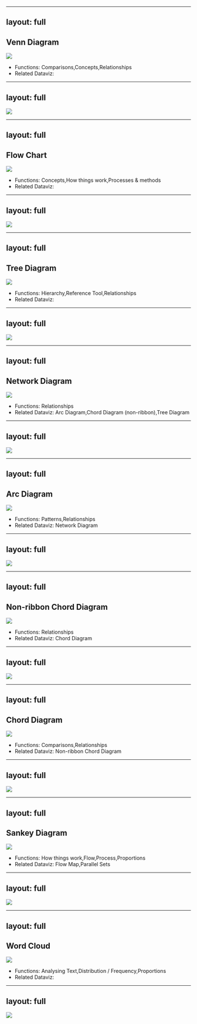 
---
layout: full
---

## Venn Diagram

<img src="http://datavizcatalogue.com/methods/images/top_images/SVG/venn_diagram.svg" style="max-height: 100%" />

- Functions: Comparisons,Concepts,Relationships
- Related Dataviz: 

<!--
 Also known as a Set Diagram.A Venn Diagram is a diagram that visually displays all the possible logical relationships between a collection of sets. Each set is typically represented with a circle.Contained within each set is a collection of objects or entities that all have something in common. When sets overlap, it’s known as the intersection area. This is where entities that have all the qualities of the overlapping sets.The example on this page is of a 2-set Venn Diagram. However, there are also 3, 4, 5, 6 and even 7-set Venn Diagrams that exist, which display a more complex geometry between sets.

-->

---
layout: full
---

<img src="http://datavizcatalogue.com/methods/images/anatomy/SVG/venn_diagram.svg" style="max-height: 100%" />



<!--
 Also known as a Set Diagram.A Venn Diagram is a diagram that visually displays all the possible logical relationships between a collection of sets. Each set is typically represented with a circle.Contained within each set is a collection of objects or entities that all have something in common. When sets overlap, it’s known as the intersection area. This is where entities that have all the qualities of the overlapping sets.The example on this page is of a 2-set Venn Diagram. However, there are also 3, 4, 5, 6 and even 7-set Venn Diagrams that exist, which display a more complex geometry between sets.

-->


---
layout: full
---

## Flow Chart

<img src="http://datavizcatalogue.com/methods/images/top_images/SVG/flow_chart.svg" style="max-height: 100%" />

- Functions: Concepts,How things work,Processes & methods
- Related Dataviz: 

<!--

Also known as Flow Diagram, Flow Process Chart, Process Chart, Process Map, Process Model, Work Flow Diagram.This type of diagram is used to show the sequential steps of a process.  Flow Charts map out a process using a series of connected symbols, which makes the process easy to understand and aids in its communication to other people.  Flow Charts are useful for explaining how a complex and/or abstract procedure, system, concept or algorithm work.  Drawing a Flow Chart can also help in planning and developing a process or improving an existing one.  Symbols are divided up and standardised into different types that each have their own particular shape. Labels for each step are written inside of the symbol shape. Flow Charts begin and end with a curved rectangle to signify the start and finishing of the process. Lines or arrows are used to show the direction of flow from one step in the process to another. Simple instructions or actions are represented by a rectangle. While a diamond shape is used when a decision is needed. There are also many other symbols that can be used in a Flow Chart.  Flow Charts can run horizontally or vertically. 
-->

---
layout: full
---

<img src="http://datavizcatalogue.com/methods/images/anatomy/SVG/flow_chart.svg" style="max-height: 100%" />



<!--

Also known as Flow Diagram, Flow Process Chart, Process Chart, Process Map, Process Model, Work Flow Diagram.This type of diagram is used to show the sequential steps of a process.  Flow Charts map out a process using a series of connected symbols, which makes the process easy to understand and aids in its communication to other people.  Flow Charts are useful for explaining how a complex and/or abstract procedure, system, concept or algorithm work.  Drawing a Flow Chart can also help in planning and developing a process or improving an existing one.  Symbols are divided up and standardised into different types that each have their own particular shape. Labels for each step are written inside of the symbol shape. Flow Charts begin and end with a curved rectangle to signify the start and finishing of the process. Lines or arrows are used to show the direction of flow from one step in the process to another. Simple instructions or actions are represented by a rectangle. While a diamond shape is used when a decision is needed. There are also many other symbols that can be used in a Flow Chart.  Flow Charts can run horizontally or vertically. 
-->

---
layout: full
---

## Tree Diagram

<img src="http://datavizcatalogue.com/methods/images/top_images/tree_diagram.png" style="max-height: 100%" />

- Functions: Hierarchy,Reference Tool,Relationships
- Related Dataviz: 

<!--

Also known as a Organisational chart, Linkage Tree.A Tree Diagram is a way of visually representing hierarchy in a tree-like structure. Typically the structure of a Tree Diagram consists of elements such as a root node, a member that has no superior/parent. Then there are the nodes, which are linked together with line connections called branches that represent the relationships and connections between the members. Finally, the leaf nodes (or end-nodes) are members who have no children or child nodes.Tree Diagrams are often used:
To show family relations and descent.In taxonomy, the practice and science of classification.In evolutionary science, to show the origin of species.In computer science and mathematics.In businesses and organisations for managerial purposes.
-->

---
layout: full
---

<img src="http://datavizcatalogue.com/methods/images/anatomy/tree_diagram.png" style="max-height: 100%" />



<!--

Also known as a Organisational chart, Linkage Tree.A Tree Diagram is a way of visually representing hierarchy in a tree-like structure. Typically the structure of a Tree Diagram consists of elements such as a root node, a member that has no superior/parent. Then there are the nodes, which are linked together with line connections called branches that represent the relationships and connections between the members. Finally, the leaf nodes (or end-nodes) are members who have no children or child nodes.Tree Diagrams are often used:
To show family relations and descent.In taxonomy, the practice and science of classification.In evolutionary science, to show the origin of species.In computer science and mathematics.In businesses and organisations for managerial purposes.
-->

---
layout: full
---

## Network Diagram

<img src="http://datavizcatalogue.com/methods/images/top_images/SVG/network_diagram.svg" style="max-height: 100%" />

- Functions: Relationships
- Related Dataviz: Arc Diagram,Chord Diagram (non-ribbon),Tree Diagram

<!--

Also known as Network Graph, Network Map, Node-Link Diagram.This type of visualisation shows how things are interconnected through the use of nodes and link lines to represent their connections and help illuminate the type of relationships between a group of entities.  Typically, nodes are drawn as little dots or circles, but icons can also be used. Links are usually displayed as simple lines connected between the nodes. However, in some Network Diagrams, not all of the nodes and links are created equally: additional variables can be visualised, for example, by making the node size or link stroke weight proportion to an assigned value.  By mapping out connected systems, Network Diagrams can be used to interpret the structure of a network by looking for any clustering of the nodes, how densely nodes are connected or how the diagram layout is arranged.  The two notable types of Network Diagrams are "undirected" and "directed". Undirected Network Diagrams only display the connections between entities, while directed Network Diagrams show if the connections are one-way or two-way through small arrows.  Network Diagrams have a limited data capacity and start to become hard to read when there are too many nodes and resemble "hairballs". 
-->

---
layout: full
---

<img src="http://datavizcatalogue.com/methods/images/anatomy/SVG/network_diagram.svg" style="max-height: 100%" />



<!--

Also known as Network Graph, Network Map, Node-Link Diagram.This type of visualisation shows how things are interconnected through the use of nodes and link lines to represent their connections and help illuminate the type of relationships between a group of entities.  Typically, nodes are drawn as little dots or circles, but icons can also be used. Links are usually displayed as simple lines connected between the nodes. However, in some Network Diagrams, not all of the nodes and links are created equally: additional variables can be visualised, for example, by making the node size or link stroke weight proportion to an assigned value.  By mapping out connected systems, Network Diagrams can be used to interpret the structure of a network by looking for any clustering of the nodes, how densely nodes are connected or how the diagram layout is arranged.  The two notable types of Network Diagrams are "undirected" and "directed". Undirected Network Diagrams only display the connections between entities, while directed Network Diagrams show if the connections are one-way or two-way through small arrows.  Network Diagrams have a limited data capacity and start to become hard to read when there are too many nodes and resemble "hairballs". 
-->


---
layout: full
---

## Arc Diagram

<img src="http://datavizcatalogue.com/methods/images/top_images/arc_diagram.png" style="max-height: 100%" />

- Functions: Patterns,Relationships
- Related Dataviz: Network Diagram

<!--
 Arc Diagrams are an alternate way of representing two- dimensional Network Diagrams. In Arc Diagrams, nodes are placed along a single line (a one-dimensional axis) and arcs are used to show connections between those nodes.  The thickness of each arc line can be used to represent frequency between the source and target node. Arc Diagrams can be useful in finding the co-occurrence within the data.  The downside to Arc Diagrams is they don't show structure and connections between nodes as well as 2D charts do and too many links can make the diagram hard to read due to clutter.  - - -   Combining Arc Diagrams with other visualisations.Academic research done on Arc Diagrams.  
-->

---
layout: full
---

<img src="http://datavizcatalogue.com/methods/images/anatomy/arc_diagram.png" style="max-height: 100%" />



<!--
 Arc Diagrams are an alternate way of representing two- dimensional Network Diagrams. In Arc Diagrams, nodes are placed along a single line (a one-dimensional axis) and arcs are used to show connections between those nodes.  The thickness of each arc line can be used to represent frequency between the source and target node. Arc Diagrams can be useful in finding the co-occurrence within the data.  The downside to Arc Diagrams is they don't show structure and connections between nodes as well as 2D charts do and too many links can make the diagram hard to read due to clutter.  - - -   Combining Arc Diagrams with other visualisations.Academic research done on Arc Diagrams.  
-->


---
layout: full
---

## Non-ribbon Chord Diagram

<img src="http://datavizcatalogue.com/methods/images/top_images/SVG/non_ribbon_chord_diagram.svg" style="max-height: 100%" />

- Functions: Relationships
- Related Dataviz: Chord Diagram

<!--
 A stripped-down version of a Chord Diagram, with only the nodes and connection lines showing. Non-ribbon Chord Diagrams provide more emphasis on the connections within the data.

-->

---
layout: full
---

<img src="http://datavizcatalogue.com/methods/images/anatomy/SVG/non_ribbon_chord_diagram.svg" style="max-height: 100%" />



<!--
 A stripped-down version of a Chord Diagram, with only the nodes and connection lines showing. Non-ribbon Chord Diagrams provide more emphasis on the connections within the data.

-->

---
layout: full
---

## Chord Diagram

<img src="http://datavizcatalogue.com/methods/images/top_images/SVG/chord_diagram.svg" style="max-height: 100%" />

- Functions: Comparisons,Relationships
- Related Dataviz: Non-ribbon Chord Diagram

<!--

This type of diagram visualises the inter-relationships between entities. The connections between entities are used to display that they share something in common. This makes Chord Diagrams ideal for comparing the similarities within a dataset or between different groups of data.Nodes are arranged along a circle, with the relationships between points connected to each other either through the use of arcs or Bézier curves. Values are assigned to each connection, which is represented proportionally by the size of each arc. Colour can be used to group the data into different categories, which aids in making comparisons and distinguishing groups.Over-cluttering becomes an issue with Chord Diagrams when there are too many connections displayed. 
-->

---
layout: full
---

<img src="http://datavizcatalogue.com/methods/images/anatomy/SVG/chord_diagram.svg" style="max-height: 100%" />



<!--

This type of diagram visualises the inter-relationships between entities. The connections between entities are used to display that they share something in common. This makes Chord Diagrams ideal for comparing the similarities within a dataset or between different groups of data.Nodes are arranged along a circle, with the relationships between points connected to each other either through the use of arcs or Bézier curves. Values are assigned to each connection, which is represented proportionally by the size of each arc. Colour can be used to group the data into different categories, which aids in making comparisons and distinguishing groups.Over-cluttering becomes an issue with Chord Diagrams when there are too many connections displayed. 
-->


---
layout: full
---

## Sankey Diagram

<img src="http://datavizcatalogue.com/methods/images/top_images/sankey_diagram.png" style="max-height: 100%" />

- Functions: How things work,Flow,Process,Proportions
- Related Dataviz: Flow Map,Parallel Sets

<!--

Sankey Diagrams display flows and their quantities in proportion to one another. Typically, Sankey Diagrams are used to visually represent the transfer of energy, money, materials, or the flow of any isolated system or process.The thickness of the arrows and lines shows their magnitudes or quantities. Flow arrows or lines can combine or split apart at each stage of a process.Colour can be used to divide the diagram into different categories or to show the transition from one state of the process to another.Often, Sankey Diagrams are confused with Parallel Sets and Alluvial Diagrams, but this post clarifies the differences.

-->

---
layout: full
---

<img src="http://datavizcatalogue.com/methods/images/anatomy/sankey_diagram.png" style="max-height: 100%" />



<!--

Sankey Diagrams display flows and their quantities in proportion to one another. Typically, Sankey Diagrams are used to visually represent the transfer of energy, money, materials, or the flow of any isolated system or process.The thickness of the arrows and lines shows their magnitudes or quantities. Flow arrows or lines can combine or split apart at each stage of a process.Colour can be used to divide the diagram into different categories or to show the transition from one state of the process to another.Often, Sankey Diagrams are confused with Parallel Sets and Alluvial Diagrams, but this post clarifies the differences.

-->


---
layout: full
---

## Word Cloud

<img src="http://datavizcatalogue.com/methods/images/top_images/wordcloud.png" style="max-height: 100%" />

- Functions: Analysing Text,Distribution / Frequency,Proportions
- Related Dataviz: 

<!--

Also known as aTag Cloud.  A visualisation method that displays how frequently words appear in a given body of text, by making the size of each word proportional to its frequency. All the words are then arranged in a cluster or cloud of words. Alternatively, the words can also be arranged in any format: horizontal lines, columns or within a shape.Word Clouds can also be used to display words that have meta-data assigned to them. For example, in a Word Cloud of all the World's countries, the population could be assigned to each country's name to determine its size.Colour used on Word Clouds is usually meaningless and is primarily aesthetic, but it can be used to categorise words or to display another data variable.Typically, Word Clouds are used on websites or blogs to depict keyword or tag usage. Word Clouds can also be used to compare two different bodies of text together.Although simple and easy to understand, Word Clouds have some major flaws:Long words are emphasised over short words.  Words whose letters contain many ascenders and descenders may receive more attention.  They're not great for analytical accuracy, so used more for aesthetic reasons instead. 
-->

---
layout: full
---

<img src="http://datavizcatalogue.com/methods/images/anatomy/wordcloud.png" style="max-height: 100%" />



<!--

Also known as aTag Cloud.  A visualisation method that displays how frequently words appear in a given body of text, by making the size of each word proportional to its frequency. All the words are then arranged in a cluster or cloud of words. Alternatively, the words can also be arranged in any format: horizontal lines, columns or within a shape.Word Clouds can also be used to display words that have meta-data assigned to them. For example, in a Word Cloud of all the World's countries, the population could be assigned to each country's name to determine its size.Colour used on Word Clouds is usually meaningless and is primarily aesthetic, but it can be used to categorise words or to display another data variable.Typically, Word Clouds are used on websites or blogs to depict keyword or tag usage. Word Clouds can also be used to compare two different bodies of text together.Although simple and easy to understand, Word Clouds have some major flaws:Long words are emphasised over short words.  Words whose letters contain many ascenders and descenders may receive more attention.  They're not great for analytical accuracy, so used more for aesthetic reasons instead. 
-->
